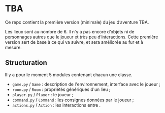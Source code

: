 # TBA

Ce repo contient la première version (minimale) du jeu d’aventure TBA.

Les lieux sont au nombre de 6. Il n'y a pas encore d’objets ni de personnages autres que le joueur et très peu d’interactions. Cette première version sert de base à ce qui va suivre, et sera améliorée au fur et à mesure.


## Structuration

Il y a pour le moment 5 modules contenant chacun une classe.

- `game.py` / `Game` : description de l'environnement, interface avec le joueur ;
- `room.py` / `Room` : propriétés génériques d'un lieu  ;
- `player.py` / `Player` : le joueur ;
- `command.py` / `Command` : les consignes données par le joueur ;
- `actions.py` / `Action` : les interactions entre .
